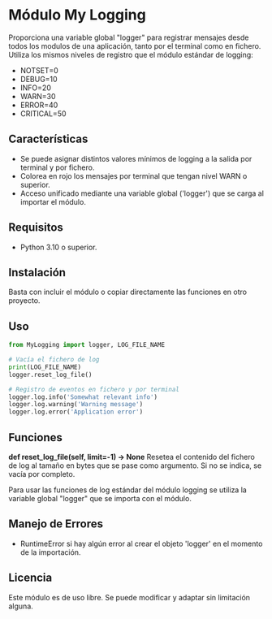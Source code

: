 # Módulo My Logging
Proporciona una variable global "logger" para registrar mensajes desde todos los modulos de una aplicación, tanto por 
el terminal como en fichero. Utiliza los mismos niveles de registro que el módulo estándar de logging:
- NOTSET=0
- DEBUG=10
- INFO=20
- WARN=30
- ERROR=40
- CRITICAL=50

## Características
- Se puede asignar distintos valores mínimos de logging a la salida por terminal y por fichero.
- Colorea en rojo los mensajes por terminal que tengan nivel WARN o superior.
- Acceso unificado mediante una variable global ('logger') que se carga al importar el módulo.

## Requisitos
- Python 3.10 o superior.

## Instalación
Basta con incluir el módulo o copiar directamente las funciones en otro proyecto.

## Uso
```python
from MyLogging import logger, LOG_FILE_NAME

# Vacía el fichero de log
print(LOG_FILE_NAME)
logger.reset_log_file()

# Registro de eventos en fichero y por terminal
logger.log.info('Somewhat relevant info')
logger.log.warning('Warning message')
logger.log.error('Application error')
```

## Funciones
**def reset_log_file(self, limit=-1) -> None**
Resetea el contenido del fichero de log al tamaño en bytes que se pase como argumento. Si no se indica, se
vacía por completo.

Para usar las funciones de log estándar del módulo logging se utiliza la variable global "logger" que se
importa con el módulo.

## Manejo de Errores
- RuntimeError si hay algún error al crear el objeto 'logger' en el momento de la importación.

## Licencia
Este módulo es de uso libre. Se puede modificar y adaptar sin limitación alguna.
